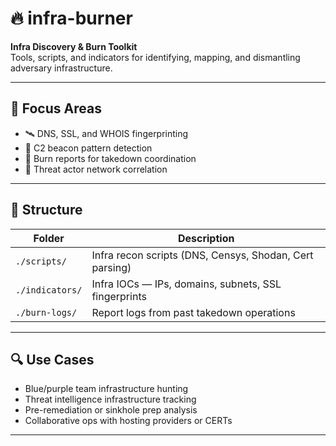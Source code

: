 # 🔥 infra-burner

**Infra Discovery & Burn Toolkit**  
Tools, scripts, and indicators for identifying, mapping, and dismantling adversary infrastructure.

---

## 🔧 Focus Areas

- 🛰️ DNS, SSL, and WHOIS fingerprinting
- 🔎 C2 beacon pattern detection
- 📓 Burn reports for takedown coordination
- 📡 Threat actor network correlation

---

## 📁 Structure

| Folder          | Description                                             |
|-----------------|---------------------------------------------------------|
| `./scripts/`    | Infra recon scripts (DNS, Censys, Shodan, Cert parsing) |
| `./indicators/` | Infra IOCs — IPs, domains, subnets, SSL fingerprints    |
| `./burn-logs/`  | Report logs from past takedown operations               |

---

## 🔍 Use Cases

- Blue/purple team infrastructure hunting
- Threat intelligence infrastructure tracking
- Pre-remediation or sinkhole prep analysis
- Collaborative ops with hosting providers or CERTs

---
